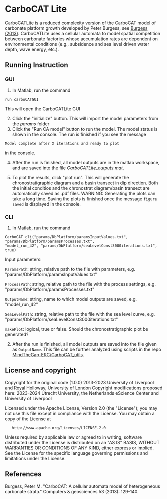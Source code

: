 # CarboCAT Lite

CarboCATLite is a reduced complexity version of the CarboCAT model of carbonate platform growth developed by Peter Burgess, see [Burgess (2013)](https://doi.org/10.1016/j.cageo.2011.08.026). CarboCATLite uses a cellular automata to model spatial competition between carbonate factories whose accumulation rates are dependent on environmental conditions (e.g., subsidence and sea level driven water depth, wave energy, etc.).

## Running Instruction

### GUI

1. In Matlab, run the command

```{matlab}
run carboCATGUI
```

This will open the CarboCATLite GUI

2. Click the "initialize" button. This will import the model parameters from the _params_ folder
3. Click the "Run CA model" button to run the model. The model status is shown in the console. The run is finished if you see the message

```{matlab}
Model complete after X iterations and ready to plot
```

in the console.

4. After the run is finished, all model outputs are in the matlab workspace, and are saved into the file _CarboCATLite_outputs.mat_.

5. To plot the results, click "plot run". This will generate the chronostratigraphic diagram and a basin transect in dip direction. Both the initial conditios and the chronostrat diagram/basin transect are automatically saved as .pdf files. WARNING: Generating the plots can take a long time. Saving the plots is finished once the message ```figure saved``` is displayed in the console.

### CLI

1. In Matlab, run the command

```{matlab}
CarboCAT_cli("params/DbPlatform/paramsInputValues.txt", "params/DbPlatform/paramsProcesses.txt",
"model_run_42", "params/DbPlatform/seaLevelConst3000iterations.txt", true)
```

Input parameters:

`ParamsPath`: string, relative path to the file with parameters, e.g. "params/DbPlatform/paramsInputValues.txt"

`ProcessPath`: string, relative path to the file with the process settings, e.g. "params/DbPlatform/paramsProcesses.txt"

`OutputName`: string, name to which model outputs are saved, e.g. "model_run_42"

`SeaLevelPath`: string, relative path to the file with the sea level curve, e.g. "params/DbPlatform/seaLevelConst3000iterations.txt"

`makePlot`: logical, true or false. Should the chronostratigraphic plot be generated?


2. After the run is finished, all model outputs are saved into the file given as `OutputName`. This file can be further analyzed using scripts in the repo [MindTheGap-ERC/CarboCAT_utils](https://github.com/MindTheGap-ERC/CarboCAT_utils).


## License and copyright

Copyright for the original code (1.0.0) 2013-2023 University of Liverpool and Royal Holloway, University of London
Copyright modifications proposed here: 2023-2024 Utrecht University, the Netherlands eScience Center and University of Liverpool

   Licensed under the Apache License, Version 2.0 (the "License");
   you may not use this file except in compliance with the License.
   You may obtain a copy of the License at

       http://www.apache.org/licenses/LICENSE-2.0

   Unless required by applicable law or agreed to in writing, software
   distributed under the License is distributed on an "AS IS" BASIS,
   WITHOUT WARRANTIES OR CONDITIONS OF ANY KIND, either express or implied.
   See the License for the specific language governing permissions and
   limitations under the License.

## References

   Burgess, Peter M. "CarboCAT: A cellular automata model of heterogeneous carbonate strata." Computers & geosciences 53 (2013): 129-140.
